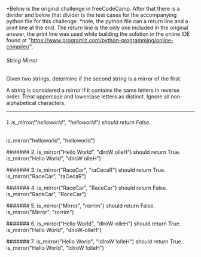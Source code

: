 *Below is the original challenge in freeCodeCamp. After that there is a divider and below that divider is the test cases for the accompanying python file for this challenge.
*note, the python file can a return line and a print line at the end. The return line is the only one included in the original answer, the print line was used while building the solution in
 the online IDE found at "https://www.programiz.com/python-programming/online-compiler/".

###### String Mirror

Given two strings, determine if the second string is a mirror of the first.

A string is considered a mirror if it contains the same letters in reverse order.
Treat uppercase and lowercase letters as distinct.
Ignore all non-alphabetical characters.

****

###### 1. is_mirror("helloworld", "helloworld") should return False.
is_mirror("helloworld", "helloworld")

####### 2. is_mirror("Hello World", "dlroW olleH") should return True.
is_mirror("Hello World", "dlroW olleH")

####### 3. is_mirror("RaceCar", "raCecaR") should return True.
is_mirror("RaceCar", "raCecaR")

####### 4. is_mirror("RaceCar", "RaceCar") should return False.
is_mirror("RaceCar", "RaceCar")

####### 5. is_mirror("Mirror", "rorrim") should return False.
is_mirror("Mirror", "rorrim")

####### 6. is_mirror("Hello World", "dlroW-olleH") should return True.
is_mirror("Hello World", "dlroW-olleH")

####### 7. is_mirror("Hello World", "!dlroW !olleH") should return True.
is_mirror("Hello World", "!dlroW !olleH")
